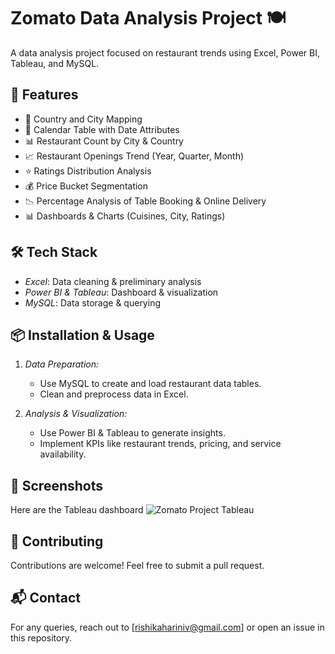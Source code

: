 # Zomato Data Analysis Project 🍽

A data analysis project focused on restaurant trends using Excel, Power BI, Tableau, and MySQL.

## 🚀 Features

- 📍 Country and City Mapping
- 📆 Calendar Table with Date Attributes
- 📊 Restaurant Count by City & Country
- 📈 Restaurant Openings Trend (Year, Quarter, Month)
- ⭐ Ratings Distribution Analysis
- 💰 Price Bucket Segmentation
- 📉 Percentage Analysis of Table Booking & Online Delivery
- 📊 Dashboards & Charts (Cuisines, City, Ratings)

## 🛠 Tech Stack

- *Excel*: Data cleaning & preliminary analysis
- *Power BI & Tableau*: Dashboard & visualization
- *MySQL*: Data storage & querying

## 📦 Installation & Usage

1. *Data Preparation:*
   - Use MySQL to create and load restaurant data tables.
   - Clean and preprocess data in Excel.
   
2. *Analysis & Visualization:*
   - Use Power BI & Tableau to generate insights.
   - Implement KPIs like restaurant trends, pricing, and service availability.

## 📸 Screenshots

Here are the Tableau dashboard
![Zomato Project Tableau](https://github.com/user-attachments/assets/a97abeee-56ae-49ca-9be4-b888d622a298)


## 🤝 Contributing

Contributions are welcome! Feel free to submit a pull request.

## 📬 Contact

For any queries, reach out to [rishikahariniv@gmail.com] or open an issue in this repository.

